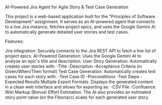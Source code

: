 AI-Powered Jira Agent for Agile Story & Test Case Generation

This project is a web-based application built for the "Principles of Software Development" assignment. It serves as an AI-powered agent that connects to a live Jira instance, fetches project epics, and uses the Google Gemini AI to automatically generate detailed user stories and test cases.

Features:

Jira Integration: Securely connects to the Jira REST API to fetch a live list of project epics.
AI-Powered Generation: Uses the Google Gemini AI to analyze an epic's title and description.
User Story Generation: Automatically creates user stories with:
-Title
-Description
-Acceptance Criteria (in Given/When/Then format)
Test Case Generation: Automatically creates test cases for each story with:
-Test Case ID
-Preconditions
-Test Steps
-Expected Results
Multiple Export Formats: Displays the generated content in a clean web interface and allows for exporting as:
-CSV File
-Confluence Wiki Markup
(Bonus) Effort Estimation: The AI also provides an estimated story point value (on the Fibonacci scale) for each generated user story.
